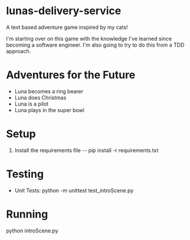 # lunas-delivery-service

A text based adventure game inspired by my cats!

I'm starting over on this game with the knowledge I've learned since becoming a software engineer. I'm also going to try to do this from a TDD approach.

# Adventures for the Future
- Luna becomes a ring bearer
- Luna does Christmas
- Luna is a pilot
- Luna plays in the super bowl

# Setup
1. Install the requirements file -- pip install -r requirements.txt

# Testing
- Unit Tests: python -m unittest test_introScene.py

# Running
python introScene.py
